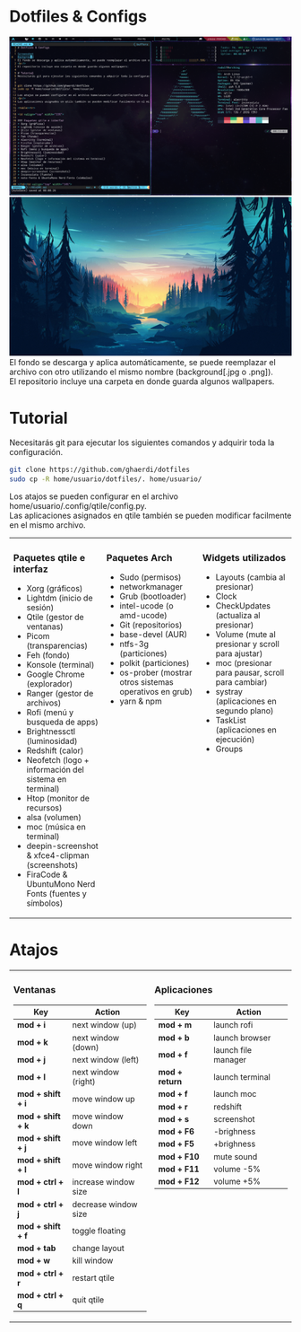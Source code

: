 # Dotfiles & Configs

![Screenshot](.screenshot.png)
![Background](.background.jpg)
El fondo se descarga y aplica automáticamente, se puede reemplazar el archivo con otro utilizando el mismo nombre (background[.jpg o .png]).
<br/>
El repositorio incluye una carpeta en donde guarda algunos wallpapers.

# Tutorial
Necesitarás git para ejecutar los siguientes comandos y adquirir toda la configuración.

```bash
git clone https://github.com/ghaerdi/dotfiles
sudo cp -R home/usuario/dotfiles/. home/usuario/
```
Los atajos se pueden configurar en el archivo home/usuario/.config/qtile/config.py.
<br/>
Las aplicaciones asignados en qtile también se pueden modificar facilmente en el mismo archivo.

<table><tr>

<td valign="top" width="33%">

### Paquetes qtile e interfaz
* Xorg (gráficos)
* Lightdm (inicio de sesión)
* Qtile (gestor de ventanas)
* Picom (transparencias)
* Feh (fondo)
* Konsole (terminal)
* Google Chrome (explorador)
* Ranger (gestor de archivos)
* Rofi (menú y busqueda de apps)
* Brightnessctl (luminosidad)
* Redshift (calor)
* Neofetch (logo + información del sistema en terminal)
* Htop (monitor de recursos)
* alsa (volumen)
* moc (música en terminal)
* deepin-screenshot & xfce4-clipman (screenshots)
* FiraCode & UbuntuMono Nerd Fonts (fuentes y símbolos)

</td><td valign="top" width="34%">

### Paquetes Arch
* Sudo (permisos)
* networkmanager
* Grub (bootloader)
* intel-ucode (o amd-ucode)
* Git (repositorios)
* base-devel (AUR)
* ntfs-3g (particiones)
* polkit (particiones)
* os-prober (mostrar otros sistemas operativos en grub)
* yarn & npm
</td><td valign="top" width="33%">

### Widgets utilizados

* Layouts (cambia al presionar)
* Clock
* CheckUpdates (actualiza al presionar)
* Volume (mute al presionar y scroll para ajustar)
* moc (presionar para pausar, scroll para cambiar)
* systray (aplicaciones en segundo plano)
* TaskList (aplicaciones en ejecución)
* Groups

</td></tr></table>

# Atajos

<table><tr><td valign="top" width="50%">

### Ventanas

| Key                 | Action               |
|---------------------|----------------------|
| **mod + i**         | next window (up)     |
| **mod + k**         | next window (down)   |
| **mod + j**         | next window (left)   |
| **mod + l**         | next window (right)  |
| **mod + shift + i** | move window up       |
| **mod + shift + k** | move window down     |
| **mod + shift + j** | move window left     |
| **mod + shift + l** | move window right    |
| **mod + ctrl + l**  | increase window size |
| **mod + ctrl + j**  | decrease window size |
| **mod + shift + f** | toggle floating      |
| **mod + tab**       | change layout        |
| **mod + w**         | kill window          |
| **mod + ctrl + r**  | restart qtile        |
| **mod + ctrl + q**  | quit qtile           |

</td><td valign="top" width="50%">

### Aplicaciones

| Key                 | Action              |
|---------------------|---------------------|
| **mod + m**         | launch rofi         |
| **mod + b**         | launch browser      |
| **mod + f**         | launch file manager |
| **mod + return**    | launch terminal     |
| **mod + f**         | launch moc          |
| **mod + r**         | redshift            |
| **mod + s**         | screenshot          |
| **mod + F6**        | -brighness          |
| **mod + F5**        | +brighness          |
| **mod + F10**       | mute sound          |
| **mod + F11**       | volume -5%          |
| **mod + F12**       | volume +5%          |

</td></tr></table>
